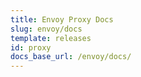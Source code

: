 ```yaml
---
title: Envoy Proxy Docs
slug: envoy/docs
template: releases
id: proxy
docs_base_url: /envoy/docs/
---
```

